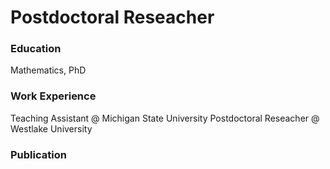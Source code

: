 # Postdoctoral Reseacher

### Education
Mathematics, PhD

### Work Experience
Teaching Assistant @ Michigan State University
Postdoctoral Reseacher @ Westlake University

### Publication

